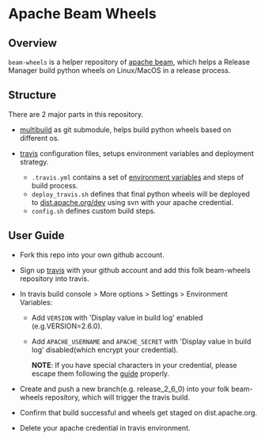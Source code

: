 <!--
    Licensed to the Apache Software Foundation (ASF) under one
    or more contributor license agreements.  See the NOTICE file
    distributed with this work for additional information
    regarding copyright ownership.  The ASF licenses this file
    to you under the Apache License, Version 2.0 (the
    "License"); you may not use this file except in compliance
    with the License.  You may obtain a copy of the License at

      http://www.apache.org/licenses/LICENSE-2.0

    Unless required by applicable law or agreed to in writing,
    software distributed under the License is distributed on an
    "AS IS" BASIS, WITHOUT WARRANTIES OR CONDITIONS OF ANY
    KIND, either express or implied.  See the License for the
    specific language governing permissions and limitations
    under the License.
-->

# Apache Beam Wheels

## Overview

`beam-wheels` is a helper repository of [apache beam](https://github.com/apache/beam), which helps a Release 
Manager build python wheels on Linux/MacOS in a release process.

## Structure

There are 2 major parts in this repository.
* [multibuild](https://github.com/matthew-brett/multibuild) as git submodule, helps build python wheels based on different os.

* [travis](https://travis-ci.com/) configuration files, setups environment variables and deployment strategy.
  
  * `.travis.yml` contains a set of [environment variables](https://docs.travis-ci.com/user/environment-variables/) and steps of build process.
  * `deploy_travis.sh` defines that final python wheels will be deployed to [dist.apache.org/dev](https://dist.apache.org/repos/dist/dev/beam/)
    using svn with your apache credential.
  * `config.sh` defines custom build steps.

## User Guide

* Fork this repo into your own github account.

* Sign up [travis](https://travis-ci.com/) with your github account and add this folk beam-wheels repository into travis.

* In travis build console > More options > Settings > Environment Variables:

  * Add `VERSION` with 'Display value in build log' enabled (e.g.VERSION=2.6.0).
  * Add `APACHE_USERNAME` and `APACHE_SECRET` with 'Display value in build log' disabled(which encrypt your credential).
  
    __NOTE__: If you have special characters in your credential, please escape them following the [guide](https://docs.travis-ci.com/user/encryption-keys/#note-on-escaping-certain-symbols) properly.

* Create and push a new branch(e.g. release_2_6_0) into your folk beam-wheels repository, which will trigger the travis build.

* Confirm that build successful and wheels get staged on dist.apache.org.

* Delete your apache credential in travis environment.
